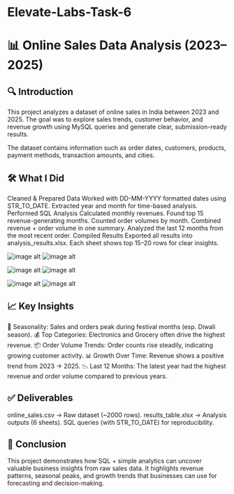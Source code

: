 # Elevate-Labs-Task-6

# 📊 Online Sales Data Analysis (2023–2025)
## 🔍 Introduction

This project analyzes a dataset of online sales in India between 2023 and 2025.
The goal was to explore sales trends, customer behavior, and revenue growth using MySQL queries and generate clear, submission-ready results.

The dataset contains information such as order dates, customers, products, payment methods, transaction amounts, and cities.

## 🛠️ What I Did

Cleaned & Prepared Data
Worked with DD-MM-YYYY formatted dates using STR_TO_DATE.
Extracted year and month for time-based analysis.
Performed SQL Analysis
Calculated monthly revenues.
Found top 15 revenue-generating months.
Counted order volumes by month.
Combined revenue + order volume in one summary.
Analyzed the last 12 months from the most recent order.
Compiled Results
Exported all results into analysis_results.xlsx.
Each sheet shows top 15–20 rows for clear insights.

![image alt]()           ![image alt]()



![image alt]()           ![image alt]()



![image alt]()           ![image alt]()



## 📈 Key Insights

📆 Seasonality: Sales and orders peak during festival months (esp. Diwali season).
💰 Top Categories: Electronics and Grocery often drive the highest revenue.
📦 Order Volume Trends: Order counts rise steadily, indicating growing customer activity.
📊 Growth Over Time: Revenue shows a positive trend from 2023 → 2025.
📉 Last 12 Months: The latest year had the highest revenue and order volume compared to previous years.

## ✅ Deliverables

online_sales.csv → Raw dataset (~2000 rows).
results_table.xlsx → Analysis outputs (6 sheets).
SQL queries (with STR_TO_DATE) for reproducibility.

## 🚀 Conclusion

This project demonstrates how SQL + simple analytics can uncover valuable business insights from raw sales data.
It highlights revenue patterns, seasonal peaks, and growth trends that businesses can use for forecasting and decision-making.
